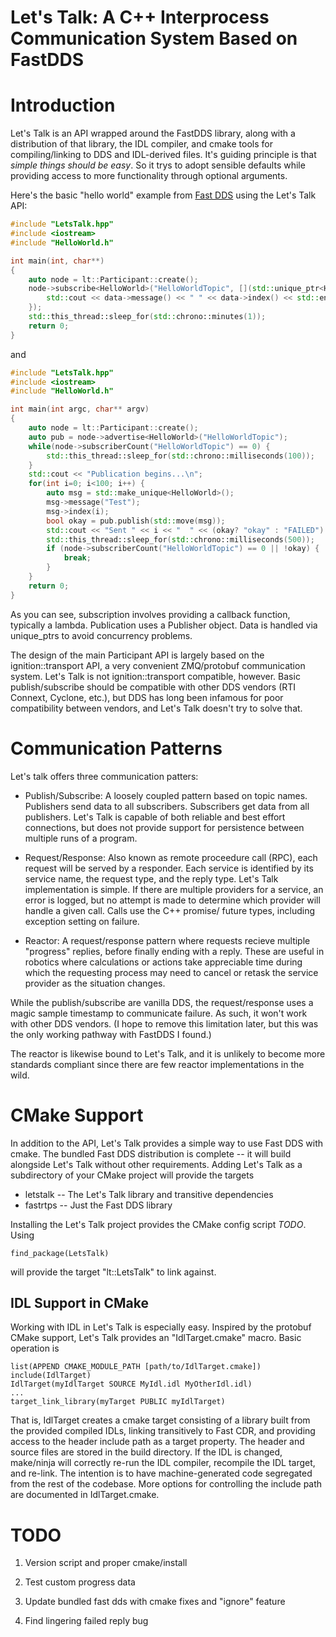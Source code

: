 Let's Talk: A C++ Interprocess Communication System Based on FastDDS
=================================================

# Introduction

Let's Talk is an API wrapped around the FastDDS library, along with
a distribution of that library, the IDL compiler, and cmake tools
for compiling/linking to DDS and IDL-derived files.  It's guiding 
principle is that *simple things should be easy*.  So it trys to
adopt sensible defaults while providing access to more functionality
through optional arguments.

Here's the basic "hello world" example from [Fast DDS](https://fast-dds.docs.eprosima.com/en/latest/fastdds/getting_started/simple_app/simple_app.html) 
using the Let's Talk API:

```c++
#include "LetsTalk.hpp"
#include <iostream>
#include "HelloWorld.h"

int main(int, char**)
{
    auto node = lt::Participant::create();
    node->subscribe<HelloWorld>("HelloWorldTopic", [](std::unique_ptr<HelloWorld> data) {
        std::cout << data->message() << " " << data->index() << std::endl;
    }); 
    std::this_thread::sleep_for(std::chrono::minutes(1));            
    return 0;
}

```
and
```c++
#include "LetsTalk.hpp"
#include <iostream>
#include "HelloWorld.h"

int main(int argc, char** argv)
{
    auto node = lt::Participant::create();
    auto pub = node->advertise<HelloWorld>("HelloWorldTopic");
    while(node->subscriberCount("HelloWorldTopic") == 0) {
        std::this_thread::sleep_for(std::chrono::milliseconds(100));
    }
    std::cout << "Publication begins...\n";
    for(int i=0; i<100; i++) {
        auto msg = std::make_unique<HelloWorld>();
        msg->message("Test");
        msg->index(i);
        bool okay = pub.publish(std::move(msg));
        std::cout << "Sent " << i << "  " << (okay? "okay" : "FAILED") << std::endl;
        std::this_thread::sleep_for(std::chrono::milliseconds(500));
        if (node->subscriberCount("HelloWorldTopic") == 0 || !okay) {
            break;
        }
    }
    return 0;
}

```
As you can see, subscription involves providing a callback function, typically a
lambda.  Publication uses a Publisher object.  Data is handled via unique_ptrs
to avoid concurrency problems.

The design of the main Participant API is largely based on the 
ignition::transport API, a very convenient ZMQ/protobuf communication
system.  Let's Talk is not ignition::transport compatible, however. 
Basic publish/subscribe should be compatible with other DDS vendors
(RTI Connext, Cyclone, etc.), but DDS has long been infamous for 
poor compatibility between vendors, and Let's Talk doesn't try to 
solve that.


# Communication Patterns

Let's talk offers three communication patters:

* Publish/Subscribe: A loosely coupled pattern based on topic names.
  Publishers send data to all subscribers. Subscribers get data from
  all publishers. Let's Talk is capable of both reliable and best 
  effort connections, but does not provide support for persistence
  between multiple runs of a program.
  
* Request/Response: Also known as remote proceedure call (RPC), each
  request will be served by a responder.  Each service is identified 
  by its service name, the request type, and the reply type. Let's 
  Talk implementation is simple. If there are multiple providers for 
  a service, an error is logged, but no attempt is made to determine
  which provider will handle a given call. Calls use the C++ promise/
  future types, including exception setting on failure.
  
* Reactor: A request/response pattern where requests recieve multiple
  "progress" replies, before finally ending with a reply.  These are
  useful in robotics where calculations or actions take appreciable 
  time during which the requesting process may need to cancel or 
  retask the service provider as the situation changes.
  
While the publish/subscribe are vanilla DDS, the request/response uses
a magic sample timestamp to communicate failure. As such, it won't work
with other DDS vendors.  (I hope to remove this limitation later, but
this was the only working pathway with FastDDS I found.)

The reactor is likewise bound to Let's Talk, and it is unlikely to become
more standards compliant since there are few reactor implementations in
the wild.

# CMake Support

In addition to the API, Let's Talk provides a simple way to use Fast DDS 
with cmake.  The bundled Fast DDS distribution is complete -- it will 
build alongside Let's Talk without other requirements. Adding Let's Talk
as a subdirectory of your CMake project will provide the targets

* letstalk -- The Let's Talk library and transitive dependencies
* fastrtps -- Just the Fast DDS library

Installing the Let's Talk project provides the CMake config script *TODO*.
Using
```
find_package(LetsTalk)
```
will provide the target "lt::LetsTalk" to link against.

## IDL Support in CMake

Working with IDL in Let's Talk is especially easy. Inspired by the protobuf
CMake support, Let's Talk provides an "IdlTarget.cmake" macro.  Basic operation
is
```
list(APPEND CMAKE_MODULE_PATH [path/to/IdlTarget.cmake])
include(IdlTarget)
IdlTarget(myIdlTarget SOURCE MyIdl.idl MyOtherIdl.idl)
...
target_link_library(myTarget PUBLIC myIdlTarget)
```
That is, IdlTarget creates a cmake target consisting of a library built from the 
provided compiled IDLs, linking transitively to Fast CDR, and providing access
to the header include path as a target property.  The header and source files
are stored in the build directory.  If the IDL is changed, make/ninja will correctly
re-run the IDL compiler, recompile the IDL target, and re-link.  The intention is 
to have machine-generated code segregated from the rest of the codebase.  More options
for controlling the include path are documented in IdlTarget.cmake.

# TODO

1. Version script and proper cmake/install

2. Test custom progress data

3. Update bundled fast dds with cmake fixes and "ignore" feature

4. Find lingering failed reply bug
